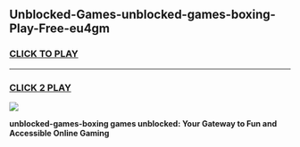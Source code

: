 
## Unblocked-Games-unblocked-games-boxing-Play-Free-eu4gm
<h3>
<a href="https://premium76.site?title=unblocked-games-boxing&ref=22A">CLICK TO PLAY</a></h3>
<hr>

<h3>
<a href="https://premium76.site?title=unblocked-games-boxing&ref=22A">CLICK 2 PLAY</a>
  
</h3>

<a href="https://premium76.site?title=unblocked-games-boxing&ref=22A"><img src="https://clearcache.store/games.png"></a>


**unblocked-games-boxing games unblocked: Your Gateway to Fun and Accessible Online Gaming**
